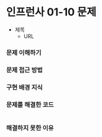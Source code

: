 
# 인프런사 01-10 문제
- 제목
  - URL

### 문제 이해하기

### 문제 접근 방법

### 구현 배경 지식

### 문제를 해결한 코드
```java
```

### 해결하지 못한 이유
